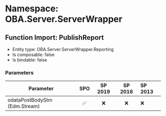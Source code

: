 # Namespace: OBA.Server.ServerWrapper

## Function Import: PublishReport

- Entity type: OBA.Server.ServerWrapper.Reporting
- Is composable: false
- Is bindable: false

### Parameters

Parameter | SPO | SP 2019 | SP 2016 | SP 2013
----------|:---:|:-------:|:-------:|:-------
odataPostBodyStm (Edm.Stream) | ✅ | ❌ | ❌ | ❌
